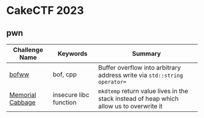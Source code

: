 # CakeCTF 2023

## pwn

| Challenge Name | Keywords | Summary |
| --- | --- | --- |
| [bofww](./pwn/bofww/) | bof, cpp | Buffer overflow into arbitrary address write via `std::string` `operator=` |
| [Memorial Cabbage](./pwn/memorial-cabbage/) | insecure libc function | `mkdtemp` return value lives in the stack instead of heap which allow us to overwrite it |
